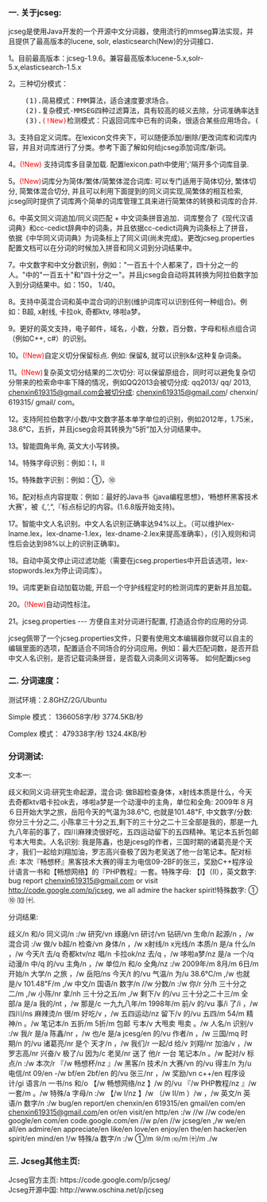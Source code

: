 <h3>一. 关于jcseg: </h3>

jcseg是使用Java开发的一个开源中文分词器，使用流行的mmseg算法实现，并且提供了最高版本的lucene, solr, elasticsearch(New)的分词接口．


1。目前最高版本：jcseg-1.9.6。兼容最高版本lucene-5.x,solr-5.x,elasticsearch-1.5.x

2。三种切分模式：<br />
<pre>
	(1).简易模式：FMM算法，适合速度要求场合。
	(2).复杂模式-MMSEG四种过滤算法，具有较高的岐义去除，分词准确率达到了98.41%。
	(3).<font color="red">(!New)</font>检测模式：只返回词库中已有的词条，很适合某些应用场合。(1.9.4版本开始)
</pre>

3。支持自定义词库。在lexicon文件夹下，可以随便添加/删除/更改词库和词库内容，并且对词库进行了分类。参考下面了解如何给jcseg添加词库/新词。

4。<font color="red">(!New)</font> 支持词库多目录加载. 配置lexicon.path中使用';'隔开多个词库目录.

5。<font color="red">(!New)</font>词库分为简体/繁体/简繁体混合词库: 可以专门适用于简体切分, 繁体切分, 简繁体混合切分, 并且可以利用下面提到的同义词实现,简繁体的相互检索,  jcseg同时提供了词库两个简单的词库管理工具来进行简繁体的转换和词库的合并.

6。中英文同义词追加/同义词匹配 + 中文词条拼音追加．词库整合了《现代汉语词典》和cc-cedict辞典中的词条，并且依据cc-cedict词典为词条标上了拼音，依据《中华同义词词典》为词条标上了同义词(尚未完成)。更改jcseg.properties配置文档可以在分词的时候加入拼音和同义词到分词结果中。

7。中文数字和中文分数识别，例如："一百五十个人都来了，四十分之一的人。"中的"一百五十"和"四十分之一"。并且jcseg会自动将其转换为阿拉伯数字加入到分词结果中。如：150， 1/40。

8。支持中英混合词和英中混合词的识别(维护词库可以识别任何一种组合)。例如：B超, x射线, 卡拉ok, 奇都ktv, 哆啦a梦。

9。更好的英文支持，电子邮件，域名，小数，分数，百分数，字母和标点组合词（例如C++, c#）的识别。

10。<font color="red">(!New)</font>自定义切分保留标点. 例如: 保留&, 就可以识别k&r这种复杂词条。

11。<font color="red">(!New)</font>复杂英文切分结果的二次切分:  可以保留原组合，同时可以避免复杂切分带来的检索命中率下降的情况，例如QQ2013会被切分成: qq2013/ qq/ 2013,  chenxin619315@gmail.com会被切分成: chenxin619315@gmail.com/ chenxin/ 619315/ gmail/ com。

12。支持阿拉伯数字/小数/中文数字基本单字单位的识别，例如2012年，1.75米，38.6℃，五折，并且jcseg会将其转换为“5折”加入分词结果中。

13。智能圆角半角, 英文大小写转换。

14。特殊字母识别：例如：Ⅰ，Ⅱ

15。特殊数字识别：例如：①，⑩

16。配对标点内容提取：例如：最好的Java书《java编程思想》，‘畅想杯黑客技术大赛’，被《,‘,“,『标点标记的内容。(1.6.8版开始支持)。

17。智能中文人名识别。中文人名识别正确率达94%以上。（可以维护lex-lname.lex，lex-dname-1.lex，lex-dname-2.lex来提高准确率），(引入规则和词性后会达到98%以上的识别正确率)。

18。自动中英文停止词过滤功能（需要在jcseg.properties中开启该选项，lex-stopwords.lex为停止词词库）。

19。词库更新自动加载功能, 开启一个守护线程定时的检测词库的更新并且加载。

20。<font color="red">(!New)</font>自动词性标注。

21。jcseg.properties --- 方便自主对分词进行配置, 打造适合你的应用的分词.

jcseg佩带了一个jcseg.properties文件，只要有使用文本编辑器你就可以自主的编辑里面的选项，配置适合不同场合的分词应用。例如：最大匹配词数，是否开启中文人名识别，是否记载词条拼音，是否载入词条同义词等等。 如何配置jcseg


<h3>二. 分词速度：</h3>

测试环境：2.8GHZ/2G/Ubuntu

Simple 模式： 1366058字/秒 3774.5KB/秒

Complex 模式： 479338字/秒 1324.4KB/秒


<h3>分词测试:</h3>

文本一: 

歧义和同义词:研究生命起源，混合词: 做B超检查身体，x射线本质是什么，今天去奇都ktv唱卡拉ok去，哆啦a梦是一个动漫中的主角，单位和全角: 2009年８月６日开始大学之旅，岳阳今天的气温为38.6℃, 也就是101.48℉, 中文数字/分数: 你分三十分之二, 小陈拿三十分之五,剩下的三十分之二十三全部是我的，那是一九九八年前的事了，四川麻辣烫很好吃，五四运动留下的五四精神。笔记本五折包邮亏本大甩卖。人名识别: 我是陈鑫，也是jcesg的作者，三国时期的诸葛亮是个天才，我们一起给刘翔加油，罗志高兴奋极了因为老吴送了他一台笔记本。配对标点: 本次『畅想杯』黑客技术大赛的得主为电信09-2BF的张三，奖励C++程序设计语言一书和【畅想网络】的『PHP教程』一套。特殊字母: 【Ⅰ】（Ⅱ），英文数字: bug report chenxin619315@gmail.com or visit http://code.google.com/p/jcseg, we all admire the hacker spirit!特殊数字: ① ⑩ ⑽ ㈩.

分词结果:

歧义/n 和/o 同义词/n :/w 研究/vn 琢磨/vn 研讨/vn 钻研/vn 生命/n 起源/n ，/w 混合词 :/w 做/v b超/n 检查/vn 身体/n ，/w x射线/n x光线/n 本质/n 是/a 什么/n ，/w 今天/t 去/q 奇都ktv/nz 唱/n 卡拉ok/nz 去/q ，/w 哆啦a梦/nz 是/a 一个/q 动漫/n 中/q 的/vu 主角/n ，/w 单位/n 和/o 全角/nz :/w 2009年/m 8月/m 6日/m 开始/n 大学/n 之旅 ，/w 岳阳/ns 今天/t 的/vu 气温/n 为/u 38.6℃/m ,/w 也就是/v 101.48℉/m ,/w 中文/n 国语/n 数字/n //w 分数/n :/w 你/r 分/h 三十分之二/m ,/w 小陈/nr 拿/nh 三十分之五/m ,/w 剩下/v 的/vu 三十分之二十三/m 全部/a 是/a 我的/nt ，/w 那是/c 一九九八年/m 1998年/m 前/v 的/vu 事/i 了/i ，/w 四川/ns 麻辣烫/n 很/m 好吃/v ，/w 五四运动/nz 留下/v 的/vu 五四/m 54/m 精神/n 。/w 笔记本/n 五折/m 5折/m 包邮 亏本/v 大甩卖 甩卖 。/w 人名/n 识别/v :/w 我/r 是/a 陈鑫/nr ，/w 也/e 是/a jcesg/en 的/vu 作者/n ，/w 三国/mq 时期/n 的/vu 诸葛亮/nr 是个 天才/n ，/w 我们/r 一起/d 给/v 刘翔/nr 加油/v ，/w 罗志高/nr 兴奋/v 极了/u 因为/c 老吴/nr 送了 他/r 一台 笔记本/n 。/w 配对/v 标点/n :/w 本次/r 『/w 畅想杯/nz 』/w 黑客/n 技术/n 大赛/vn 的/vu 得主/n 为/u 电信/nt 09/en -/w bf/en 2bf/en 的/vu 张三/nr ，/w 奖励/vn c++/en 程序设计/gi 语言/n 一书/ns 和/o 【/w 畅想网络/nz 】/w 的/vu 『/w PHP教程/nz 』/w 一套/m 。/w 特殊/a 字母/n :/w 【/w Ⅰ/nz 】/w （/w Ⅱ/m ）/w ，/w 英文/n 英语/n 数字/n :/w bug/en report/en chenxin/en 619315/en gmail/en com/en chenxin619315@gmail.com/en or/en visit/en http/en :/w //w //w code/en google/en com/en code.google.com/en //w p/en //w jcseg/en ,/w we/en all/en admire/en appreciate/en like/en love/en enjoy/en the/en hacker/en spirit/en mind/en !/w 特殊/a 数字/n :/w ①/m ⑩/m ⑽/m ㈩/m ./w
 
<h3>三. Jcseg其他主页: </h3>
Jcseg官方主页: https://code.google.com/p/jcseg/ <br />
Jcseg开源中国: http://www.oschina.net/p/jcseg <br />

